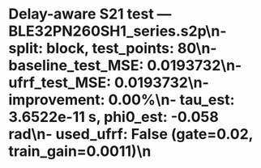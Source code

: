 # Delay-aware S21 test — BLE32PN260SH1_series.s2p\n- split: block, test_points: 80\n- baseline_test_MSE: 0.0193732\n- ufrf_test_MSE: 0.0193732\n- improvement: 0.00%\n- tau_est: 3.6522e-11 s, phi0_est: -0.058 rad\n- used_ufrf: False (gate=0.02, train_gain=0.0011)\n